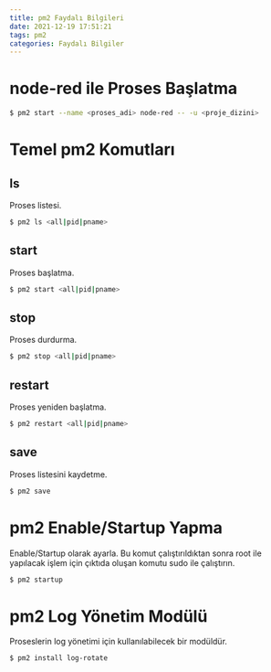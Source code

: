 ```yaml
---
title: pm2 Faydalı Bilgileri
date: 2021-12-19 17:51:21
tags: pm2
categories: Faydalı Bilgiler
---
```

# node-red ile Proses Başlatma
```bash
$ pm2 start --name <proses_adi> node-red -- -u <proje_dizini>
```

# Temel pm2 Komutları
## ls
Proses listesi.
```bash
$ pm2 ls <all|pid|pname>
```

<!-- more -->

## start
Proses başlatma.
```bash
$ pm2 start <all|pid|pname>
```
## stop
Proses durdurma.
```bash
$ pm2 stop <all|pid|pname>
```
## restart
Proses yeniden başlatma.
```bash
$ pm2 restart <all|pid|pname>
```
## save
Proses listesini kaydetme.
```bash
$ pm2 save
```

# pm2 Enable/Startup Yapma
Enable/Startup olarak ayarla. Bu komut çalıştırıldıktan sonra root ile yapılacak işlem için çıktıda oluşan komutu sudo ile çalıştırın.
```bash
$ pm2 startup
```

# pm2 Log Yönetim Modülü
Proseslerin log yönetimi için kullanılabilecek bir modüldür.
```bash
$ pm2 install log-rotate
```